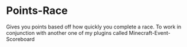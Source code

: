 # Points-Race
Gives you points based off how quickly you complete a race. To work in conjunction with another one of my plugins called Minecraft-Event-Scoreboard


